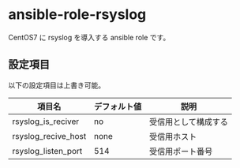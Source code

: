 # ansible-role-rsyslog

CentOS7 に rsyslog を導入する ansible role です。

## 設定項目

以下の設定項目は上書き可能。

| 項目名              | デフォルト値| 説明                 |
| ------------------- | ----------- | -------------------- |
| rsyslog_is_reciver  | no          | 受信用として構成する |
| rsyslog_recive_host | none        | 受信用ホスト         |
| rsyslog_listen_port | 514         | 受信用ポート番号     |
